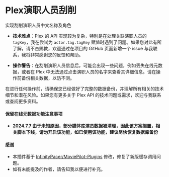 # Plex演职人员刮削

实现刮削演职人员中文名称及角色

- **技术难点**：Plex 的 API 实现较为复杂，特别是在处理关联演职人员的 `tagKey`，我在尝试为 `actor.tag.tagKey` 赋值时遇到了问题。如果您对此有所了解，请不吝赐教，欢迎通过在项目的 GitHub 页面新增一个 issue 与我联系，我将非常感谢您的反馈和帮助。
  
- **操作警告**：在刮削演职人员信息后，可能会出现一些问题，例如丢失在线元数据，或者在 Plex 中无法通过点击演职人员的名字来查看其详细信息。请在操作前备份相关数据，以防不测。

在进行任何操作前，请确保您已经做好了完整的数据备份，并理解所有相关的技术细节和潜在风险。如果您有更多关于 Plex API 的技术问题或需求，欢迎与我联系或查阅更多资料。

#### 保留在线元数据功能注意事项

- **2024.7.7 由于未知原因，部分媒体库演员数据被清理，因此该方案搁置，相关脚本下线，请勿开启该功能，如已使用该功能，建议尽快恢复数据库备份**

#### 感谢

- 本插件基于 [InfinityPacer/MoviePilot-Plugins](https://github.com/InfinityPacer/MoviePilot-Plugins) 修改，修复了新版缓存调用问题。
- 如有未能提及的作者，请告知我以便进行补充。
